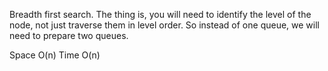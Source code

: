 
Breadth first search.  The thing is, you will need to identify the level of the node, not just traverse them in level order.  So instead of one queue, we will need to prepare two queues. 

Space O(n)  Time O(n)    

